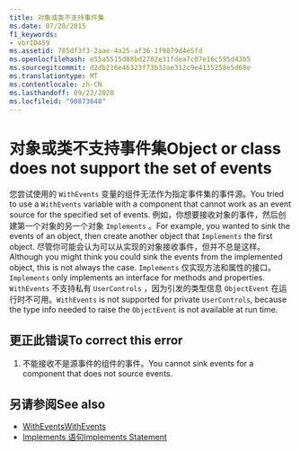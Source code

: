 ```yaml
---
title: 对象或类不支持事件集
ms.date: 07/20/2015
f1_keywords:
- vbrID459
ms.assetid: 785df3f3-2aae-4a25-af36-1f9879d4e5fd
ms.openlocfilehash: e55a5515d88bd2782e31fdea7c07e16c595d43b5
ms.sourcegitcommit: d2db216e46323f73b32ae312c9e4135258e5d68e
ms.translationtype: MT
ms.contentlocale: zh-CN
ms.lasthandoff: 09/22/2020
ms.locfileid: "90873648"
---
```

# <a name="object-or-class-does-not-support-the-set-of-events"></a><span data-ttu-id="9cd5e-102">对象或类不支持事件集</span><span class="sxs-lookup"><span data-stu-id="9cd5e-102">Object or class does not support the set of events</span></span>

<span data-ttu-id="9cd5e-103">您尝试使用的 `WithEvents` 变量的组件无法作为指定事件集的事件源。</span><span class="sxs-lookup"><span data-stu-id="9cd5e-103">You tried to use a `WithEvents` variable with a component that cannot work as an event source for the specified set of events.</span></span> <span data-ttu-id="9cd5e-104">例如，你想要接收对象的事件，然后创建第一个对象的另一个对象 `Implements` 。</span><span class="sxs-lookup"><span data-stu-id="9cd5e-104">For example, you wanted to sink the events of an object, then create another object that `Implements` the first object.</span></span> <span data-ttu-id="9cd5e-105">尽管你可能会认为可以从实现的对象接收事件，但并不总是这样。</span><span class="sxs-lookup"><span data-stu-id="9cd5e-105">Although you might think you could sink the events from the implemented object, this is not always the case.</span></span> <span data-ttu-id="9cd5e-106">`Implements` 仅实现方法和属性的接口。</span><span class="sxs-lookup"><span data-stu-id="9cd5e-106">`Implements` only implements an interface for methods and properties.</span></span> <span data-ttu-id="9cd5e-107">`WithEvents` 不支持私有 `UserControls` ，因为引发的类型信息 `ObjectEvent` 在运行时不可用。</span><span class="sxs-lookup"><span data-stu-id="9cd5e-107">`WithEvents` is not supported for private `UserControls`, because the type info needed to raise the `ObjectEvent` is not available at run time.</span></span>  
  
## <a name="to-correct-this-error"></a><span data-ttu-id="9cd5e-108">更正此错误</span><span class="sxs-lookup"><span data-stu-id="9cd5e-108">To correct this error</span></span>  
  
1. <span data-ttu-id="9cd5e-109">不能接收不是源事件的组件的事件。</span><span class="sxs-lookup"><span data-stu-id="9cd5e-109">You cannot sink events for a component that does not source events.</span></span>  
  
## <a name="see-also"></a><span data-ttu-id="9cd5e-110">另请参阅</span><span class="sxs-lookup"><span data-stu-id="9cd5e-110">See also</span></span>

- [<span data-ttu-id="9cd5e-111">WithEvents</span><span class="sxs-lookup"><span data-stu-id="9cd5e-111">WithEvents</span></span>](../modifiers/withevents.md)
- [<span data-ttu-id="9cd5e-112">Implements 语句</span><span class="sxs-lookup"><span data-stu-id="9cd5e-112">Implements Statement</span></span>](../statements/implements-statement.md)

